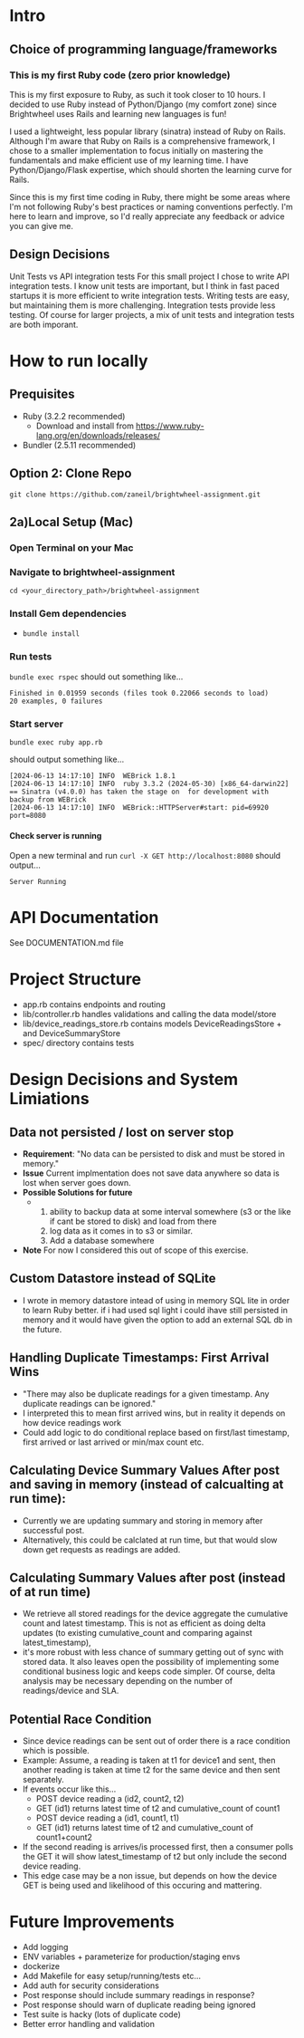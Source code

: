 # Intro
## Choice of programming language/frameworks
### This is my first Ruby code (zero prior knowledge)
This is my first exposure to Ruby, as such it took closer to 10 hours. I decided to use Ruby instead of Python/Django (my comfort zone) since Brightwheel uses Rails and learning new languages is fun!

I used a lightweight, less popular library (sinatra) instead of Ruby on Rails.  Although I'm aware that Ruby on Rails is a comprehensive framework, I chose to a smaller implementation to focus initially on mastering the fundamentals and make efficient use of my learning time. I have Python/Django/Flask expertise, which should shorten the learning curve for Rails. 

Since this is my first time coding in Ruby, there might be some areas where I'm not following Ruby's best practices or naming conventions perfectly. I'm here to learn and improve, so I'd really appreciate any feedback or advice you can give me.

## Design Decisions
Unit Tests vs API integration tests
For this small project I chose to write API integration tests. I know unit tests are important, but I think in fast paced startups it is more efficient to write integration tests.  Writing tests are easy, but maintaining them is more challenging. Integration tests provide less testing. Of course for larger projects, a mix of unit tests and integration tests are both imporant. 


# How to run locally

## Prequisites
- Ruby (3.2.2 recommended)
  - Download and install from https://www.ruby-lang.org/en/downloads/releases/
- Bundler (2.5.11 recommended)

## Option 2: Clone Repo
`git clone https://github.com/zaneil/brightwheel-assignment.git`

## 2a)Local Setup (Mac)
### Open Terminal on your Mac
### Navigate to brightwheel-assignment
`cd <your_directory_path>/brightwheel-assignment`
### Install Gem dependencies
- `bundle install`

### Run tests
`bundle exec rspec`
should out something like...
```
Finished in 0.01959 seconds (files took 0.22066 seconds to load)
20 examples, 0 failures
```

### Start server
  `bundle exec ruby app.rb`

should output something like... 
```
[2024-06-13 14:17:10] INFO  WEBrick 1.8.1
[2024-06-13 14:17:10] INFO  ruby 3.3.2 (2024-05-30) [x86_64-darwin22]
== Sinatra (v4.0.0) has taken the stage on  for development with backup from WEBrick
[2024-06-13 14:17:10] INFO  WEBrick::HTTPServer#start: pid=69920 port=8080
```

#### Check server is running
Open a new terminal and run
`curl -X GET http://localhost:8080`
should output... 
```
Server Running
```


# API Documentation
See DOCUMENTATION.md file


# Project Structure
- app.rb contains endpoints and routing
- lib/controller.rb handles validations and calling the data model/store
- lib/device_readings_store.rb contains models DeviceReadingsStore + and DeviceSummaryStore
- spec/ directory contains tests


# Design Decisions and System Limiations

## Data not persisted / lost on server stop
- **Requirement**: "No data can be persisted to disk and must be stored in memory."
- **Issue** Current implmentation does not save data anywhere so data is lost when server goes down.
- **Possible Solutions for future**
  - 1) ability to backup data at some interval somewhere (s3 or the like if cant be stored to disk) and load from there
    2) log data as it comes in to s3 or similar.
    3) Add a database somewhere
- **Note** For now I considered this out of scope of this exercise.

## Custom Datastore instead of SQLite
- I wrote in memory datastore intead of using in memory SQL lite in order to learn Ruby better. if i had used sql light i could ihave still persisted in memory and it would have given the option to add an external SQL db in the future. 

## Handling Duplicate Timestamps: First Arrival Wins
- "There may also be duplicate readings for a given timestamp. Any duplicate readings can be ignored." 
- I interpreted this to mean first arrived wins, but in reality it depends on how device readings work 
- Could add logic to do conditional replace based on first/last timestamp, first arrived or last arrived or min/max count etc.

## Calculating Device Summary Values After post and saving in memory (instead of calcualting at run time):
  - Currently we are updating summary and storing in memory after successful post.
  - Alternatively, this could be calclated at run time, but that would slow down get requests as readings are added. 

## Calculating Summary Values after post (instead of at run time)
- We retrieve all stored readings for the device aggregate the cumulative count and latest timestamp. This is not as efficient as doing delta updates (to existing cumulative_count and comparing against latest_timestamp),
- it's more robust with less chance of summary getting out of sync with stored data. It also leaves open the possibility of implementing some conditional business logic and keeps code simpler. Of course, delta analysis may be necessary depending on the number of readings/device and SLA.

## Potential Race Condition 
- Since device readings can be sent out of order there is a race condition which is possible.
- Example: Assume, a reading is taken at t1 for device1 and sent, then another reading is taken at time t2 for the same device and then sent separately.
- If events occur like this...
  - POST device reading a (id2, count2, t2)
  - GET (id1) returns latest time of t2 and cumulative_count of count1 
  - POST device reading a (id1, count1, t1)
  - GET (id1) returns latest time of t2 and cumulative_count of count1+count2 
- If the second reading is arrives/is processed first, then a consumer polls the GET it will show latest_timestamp of t2 but only include the second device reading.
- This edge case may be a non issue, but depends on how the device GET is being used and likelihood of this occuring and mattering. 

# Future Improvements
- Add logging
- ENV variables + parameterize for production/staging envs
- dockerize
- Add Makefile for easy setup/running/tests etc...
- Add auth for security considerations
- Post response should include summary readings in response?
- Post response should warn of duplicate reading being ignored
- Test suite is hacky (lots of duplicate code)
- Better error handling and validation
